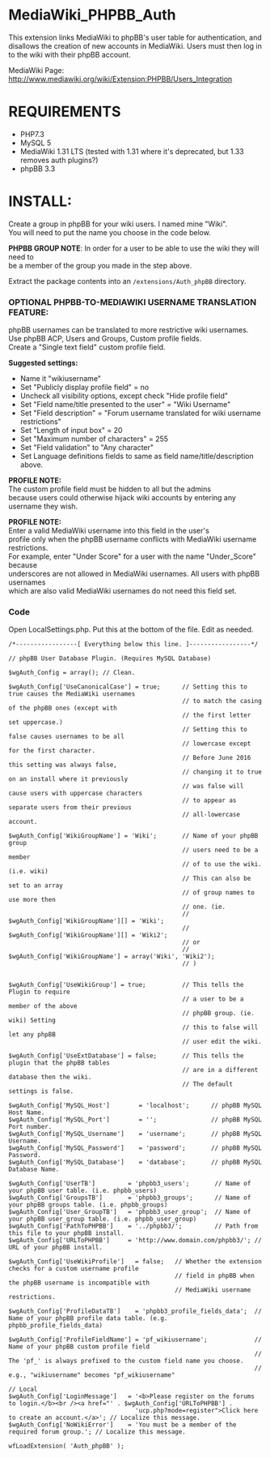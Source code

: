 MediaWiki_PHPBB_Auth
====================

This extension links MediaWiki to phpBB's user table for authentication, and disallows the creation of new accounts in MediaWiki. Users must then log in to the wiki with their phpBB account.

MediaWiki Page: http://www.mediawiki.org/wiki/Extension:PHPBB/Users_Integration

REQUIREMENTS
=================

* PHP7.3
* MySQL 5
* MediaWiki 1.31 LTS (tested with 1.31 where it's deprecated, but 1.33 removes auth plugins?)
* phpBB 3.3

INSTALL:
=================

Create a group in phpBB for your wiki users. I named mine "Wiki".   
You will need to put the name you choose in the code below.   

**PHPBB GROUP NOTE**: In order for a user to be able to use the wiki they will need to  
be a member of the group you made in the step above.

Extract the package contents into an `/extensions/Auth_phpBB` directory.

### OPTIONAL PHPBB-TO-MEDIAWIKI USERNAME TRANSLATION FEATURE:  
phpBB usernames can be translated to more restrictive wiki usernames.  
Use phpBB ACP, Users and Groups, Custom profile fields.  
Create a "Single text field" custom profile field.  

**Suggested settings:**  
* Name it "wikiusername"  
* Set "Publicly display profile field" = no  
* Uncheck all visibility options, except check "Hide profile field"   
* Set "Field name/title presented to the user" = "Wiki Username"  
* Set "Field description" = "Forum username translated for wiki username restrictions"  
* Set "Length of input box" = 20  
* Set "Maximum number of characters" = 255  
* Set "Field validation" to "Any character"  
* Set Language definitions fields to same as field name/title/description above.  

**PROFILE NOTE:**  
The custom profile field must be hidden to all but the admins  
because users could otherwise hijack wiki accounts by entering any  
username they wish.  

**PROFILE NOTE:**  
Enter a valid MediaWiki username into this field in the user's  
profile only when the phpBB username conflicts with MediaWiki username restrictions.  
For example, enter "Under Score" for a user with the name "Under_Score" because  
underscores are not allowed in MediaWiki usernames.  All users with phpBB usernames  
which are also valid MediaWiki usernames do not need this field set.  

### Code

Open LocalSettings.php. Put this at the bottom of the file. Edit as needed.  

    /*-----------------[ Everything below this line. ]-----------------*/
    
    // phpBB User Database Plugin. (Requires MySQL Database)
    
    $wgAuth_Config = array(); // Clean.
    
    $wgAuth_Config['UseCanonicalCase'] = true;      // Setting this to true causes the MediaWiki usernames
                                                    // to match the casing of the phpBB ones (except with
                                                    // the first letter set uppercase.)
                                                    // Setting this to false causes usernames to be all
                                                    // lowercase except for the first character.
                                                    // Before June 2016 this setting was always false,
                                                    // changing it to true on an install where it previously
                                                    // was false will cause users with uppercase characters
                                                    // to appear as separate users from their previous
                                                    // all-lowercase account.
        
    $wgAuth_Config['WikiGroupName'] = 'Wiki';       // Name of your phpBB group
                                                    // users need to be a member
                                                    // of to use the wiki. (i.e. wiki)
                                                    // This can also be set to an array 
                                                    // of group names to use more then 
                                                    // one. (ie. 
                                                    // $wgAuth_Config['WikiGroupName'][] = 'Wiki';
                                                    // $wgAuth_Config['WikiGroupName'][] = 'Wiki2';
                                                    // or
                                                    // $wgAuth_Config['WikiGroupName'] = array('Wiki', 'Wiki2');
                                                    // )
    
    
    $wgAuth_Config['UseWikiGroup'] = true;          // This tells the Plugin to require
                                                    // a user to be a member of the above
                                                    // phpBB group. (ie. wiki) Setting
                                                    // this to false will let any phpBB
                                                    // user edit the wiki.
    
    $wgAuth_Config['UseExtDatabase'] = false;       // This tells the plugin that the phpBB tables
                                                    // are in a different database then the wiki.
                                                    // The default settings is false.
    
    $wgAuth_Config['MySQL_Host']        = 'localhost';      // phpBB MySQL Host Name.
    $wgAuth_Config['MySQL_Port']        = '';               // phpBB MySQL Port number.
    $wgAuth_Config['MySQL_Username']    = 'username';       // phpBB MySQL Username.
    $wgAuth_Config['MySQL_Password']    = 'password';       // phpBB MySQL Password.
    $wgAuth_Config['MySQL_Database']    = 'database';       // phpBB MySQL Database Name.
    
    $wgAuth_Config['UserTB']         = 'phpbb3_users';       // Name of your phpBB user table. (i.e. phpbb_users)
    $wgAuth_Config['GroupsTB']       = 'phpbb3_groups';      // Name of your phpBB groups table. (i.e. phpbb_groups)
    $wgAuth_Config['User_GroupTB']   = 'phpbb3_user_group';  // Name of your phpBB user_group table. (i.e. phpbb_user_group)
    $wgAuth_Config['PathToPHPBB']    = '../phpbb3/';         // Path from this file to your phpBB install.
    $wgAuth_Config['URLToPHPBB']     = 'http://www.domain.com/phpbb3/'; // URL of your phpBB install.
    
    $wgAuth_Config['UseWikiProfile']   = false;   // Whether the extension checks for a custom username profile
                                                  // field in phpBB when the phpBB username is incompatible with
                                                  // MediaWiki username restrictions.

    $wgAuth_Config['ProfileDataTB']    = 'phpbb3_profile_fields_data';  // Name of your phpBB profile data table. (e.g. phpbb_profile_fields_data)
    
    $wgAuth_Config['ProfileFieldName'] = 'pf_wikiusername';             // Name of your phpBB custom profile field
                                                                        // The 'pf_' is always prefixed to the custom field name you choose.
                                                                        // e.g., "wikiusername" becomes "pf_wikiusername"
    
    // Local
    $wgAuth_Config['LoginMessage']   = '<b>Please register on the forums to login.</b><br /><a href="' . $wgAuth_Config['URLToPHPBB'] .
                                       'ucp.php?mode=register">Click here to create an account.</a>'; // Localize this message.
    $wgAuth_Config['NoWikiError']    = 'You must be a member of the required forum group.'; // Localize this message.
    
    wfLoadExtension( 'Auth_phpBB' );
